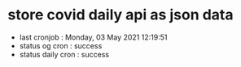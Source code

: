 # store covid daily api as json data

- last cronjob : Monday, 03 May 2021 12:19:51
- status og cron : success
- status daily cron : success
      
      